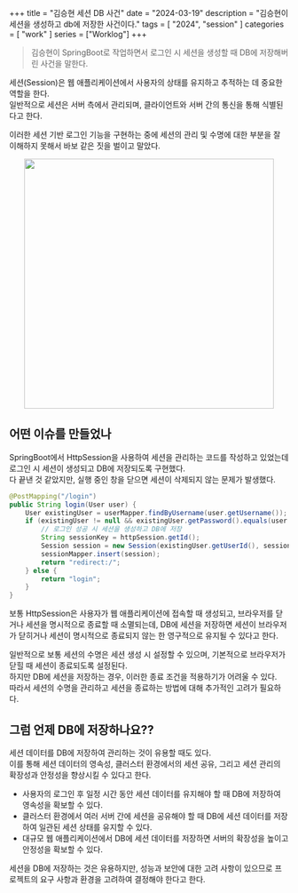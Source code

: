 +++
title = "김승현 세션 DB 사건"
date = "2024-03-19"
description = "김승현이 세션을 생성하고 db에 저장한 사건이다."
tags = [
    "2024",
    "session"
]
categories = [
    "work"
]
series = ["Worklog"]
+++

> 김승현이 SpringBoot로 작업하면서 로그인 시 세션을 생성할 때 DB에 저장해버린 사건을 말한다.

세션(Session)은 웹 애플리케이션에서 사용자의 상태를 유지하고 추적하는 데 중요한 역할을 한다. <br>
일반적으로 세션은 서버 측에서 관리되며, 클라이언트와 서버 간의 통신을 통해 식별된다고 한다.

이러한 세션 기반 로그인 기능을 구현하는 중에 세션의 관리 및 수명에 대한 부분을 잘 이해하지 못해서 바보 같은 짓을 벌이고 말았다.

<p align="center"><img src="https://github.com/kmseunh/FastAPI/assets/105186724/d2724ff5-7b00-44d3-9239-299712ddfe04" width="450"></p>

<!--more-->

## 어떤 이슈를 만들었나

SpringBoot에서 HttpSession을 사용하여 세션을 관리하는 코드를 작성하고 있었는데 로그인 시 세션이 생성되고 DB에 저장되도록 구현했다. <br>
다 끝낸 것 같았지만, 실행 중인 창을 닫으면 세션이 삭제되지 않는 문제가 발생했다. <br>

```java
@PostMapping("/login")
public String login(User user) {
    User existingUser = userMapper.findByUsername(user.getUsername());
    if (existingUser != null && existingUser.getPassword().equals(user.getPassword())) {
        // 로그인 성공 시 세션을 생성하고 DB에 저장
        String sessionKey = httpSession.getId();
        Session session = new Session(existingUser.getUserId(), sessionKey);
        sessionMapper.insert(session);
        return "redirect:/";
    } else {
        return "login";
    }
}
```

보통 HttpSession은 사용자가 웹 애플리케이션에 접속할 때 생성되고, 브라우저를 닫거나 세션을 명시적으로 종료할 때 소멸되는데, DB에 세션을 저장하면 세션이 브라우저가 닫히거나 세션이 명시적으로 종료되지 않는 한 영구적으로 유지될 수 있다고 한다.

일반적으로 보통 세션의 수명은 세션 생성 시 설정할 수 있으며, 기본적으로 브라우저가 닫힐 때 세션이 종료되도록 설정된다. <br>
하지만 DB에 세션을 저장하는 경우, 이러한 종료 조건을 적용하기가 어려울 수 있다. <br>
따라서 세션의 수명을 관리하고 세션을 종료하는 방법에 대해 추가적인 고려가 필요하다.

## 그럼 언제 DB에 저장하나요??

세션 데이터를 DB에 저장하여 관리하는 것이 유용할 때도 있다. <br>
이를 통해 세션 데이터의 영속성, 클러스터 환경에서의 세션 공유, 그리고 세션 관리의 확장성과 안정성을 향상시킬 수 있다고 한다.

- 사용자의 로그인 후 일정 시간 동안 세션 데이터를 유지해야 할 때 DB에 저장하여 영속성을 확보할 수 있다.
- 클러스터 환경에서 여러 서버 간에 세션을 공유해야 할 때 DB에 세션 데이터를 저장하여 일관된 세션 상태를 유지할 수 있다.
- 대규모 웹 애플리케이션에서 DB에 세션 데이터를 저장하면 서버의 확장성을 높이고 안정성을 확보할 수 있다.

세션을 DB에 저장하는 것은 유용하지만, 성능과 보안에 대한 고려 사항이 있으므로 프로젝트의 요구 사항과 환경을 고려하여 결정해야 한다고 한다.
